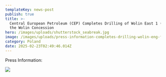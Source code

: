 ```yaml
---
templateKey: news-post
publish: true
title: >-
  Central European Petroleum (CEP) Completes Drilling of Wolin East 1 (WE 1) on
  the Wolin Concession
hero: /images/uploads/shutterstock_seabreak.jpg
image: /images/uploads/press-information-completes-drilling-wolin-eng-f.png
category: Poland
date: 2025-02-23T02:49:46.014Z
---
```

 

Press Information: 

![](/images/uploads/press-information-completes-drilling-wolin-eng-f.png)
